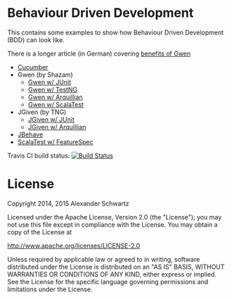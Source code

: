 Behaviour Driven Development
===============

This contains some examples to show how Behaviour Driven Development (BDD) can look like.

There is a longer article (in German) covering [benefits of Gwen](http://www.heise.de/developer/artikel/Gwen-BDD-Framework-fuer-lesbare-und-refaktorisierbare-Tests-in-Java-2520872.html)

  * [Cucumber](cucumber-simple)
  * Gwen (by Shazam)
    * [Gwen w/ JUnit](gwen-calculator-junit)
    * [Gwen w/ TestNG](gwen-calculator-testng)
    * [Gwen w/ Arquillian](gwen-arquillian)
    * [Gwen w/ ScalaTest](gwen-calculator-scalatest)
  * JGiven (by TNG)
    * [JGiven w/ JUnit](jgiven-junit)
    * [JGiven w/ Arquillian](jgiven-simple)
  * [JBehave](jbehave-simple)
  * [ScalaTest w/ FeatureSpec](scalatest-featurespec)

Travis CI build status: [![Build Status](https://travis-ci.org/ahus1/bdd-examples.svg?branch=master)](https://travis-ci.org/ahus1/bdd-examples)

License
====

Copyright 2014, 2015 Alexander Schwartz

Licensed under the Apache License, Version 2.0 (the "License");
you may not use this file except in compliance with the License.
You may obtain a copy of the License at

<http://www.apache.org/licenses/LICENSE-2.0>

Unless required by applicable law or agreed to in writing, software
distributed under the License is distributed on an "AS IS" BASIS,
WITHOUT WARRANTIES OR CONDITIONS OF ANY KIND, either express or implied.
See the License for the specific language governing permissions and
limitations under the License.

